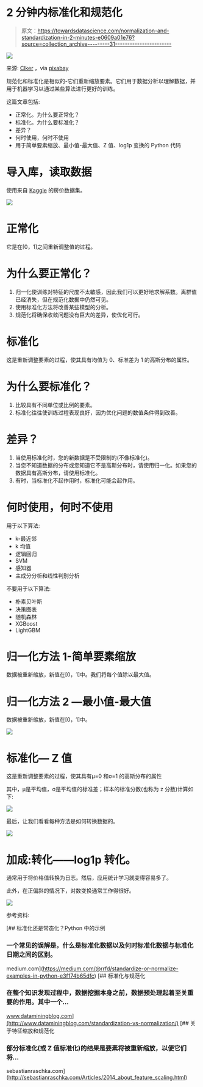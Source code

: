 # 2 分钟内标准化和规范化

> 原文：<https://towardsdatascience.com/normalization-and-standardization-in-2-minutes-e0609a01e76?source=collection_archive---------31----------------------->

![](img/936c4f40c8fa86b4b428a78af40a787d.png)

来源: [Clker](https://pixabay.com/users/clker-free-vector-images-3736/) ，via [pixabay](https://pixabay.com/vectors/giraffes-mammals-animals-four-35518/)

规范化和标准化是相似的-它们重新缩放要素。它们用于数据分析以理解数据，并用于机器学习以通过某些算法进行更好的训练。

这篇文章包括:

*   正常化。为什么要正常化？
*   标准化。为什么要标准化？
*   差异？
*   何时使用，何时不使用
*   用于简单要素缩放、最小值-最大值、Z 值、log1p 变换的 Python 代码

# 导入库，读取数据

使用来自 [Kaggle](https://www.kaggle.com/c/house-prices-advanced-regression-techniques) 的房价数据集。

![](img/0d8dd1fecc64600216fd7d52039c9084.png)

# 正常化

它是在[0，1]之间重新调整值的过程。

# 为什么要正常化？

1.  归一化使训练对特征的尺度不太敏感，因此我们可以更好地求解系数。离群值已经消失，但在规范化数据中仍然可见。
2.  使用标准化方法将改善某些模型的分析。
3.  规范化将确保收敛问题没有巨大的差异，使优化可行。

# 标准化

这是重新调整要素的过程，使其具有均值为 0、标准差为 1 的高斯分布的属性。

# 为什么要标准化？

1.  比较具有不同单位或比例的要素。
2.  标准化往往使训练过程表现良好，因为优化问题的数值条件得到改善。

# 差异？

1.  当使用标准化时，您的新数据是不受限制的(不像标准化)。
2.  当您不知道数据的分布或您知道它不是高斯分布时，请使用归一化。如果您的数据具有高斯分布，请使用标准化。
3.  有时，当标准化不起作用时，标准化可能会起作用。

# 何时使用，何时不使用

用于以下算法:

*   k-最近邻
*   k 均值
*   逻辑回归
*   SVM
*   感知器
*   主成分分析和线性判别分析

不要用于以下算法:

*   朴素贝叶斯
*   决策图表
*   随机森林
*   XGBoost
*   LightGBM

# 归一化方法 1-简单要素缩放

数据被重新缩放，新值在[0，1]中。我们将每个值除以最大值。

# 归一化方法 2 —最小值-最大值

数据被重新缩放，新值在[0，1]中。

![](img/5cbd614be68772c9bbb8cccffe1744c8.png)

# 标准化— Z 值

这是重新调整要素的过程，使其具有μ=0 和σ=1 的高斯分布的属性

其中，μ是平均值，σ是平均值的标准差；样本的标准分数(也称为 z 分数)计算如下:

![](img/241ac63605a2bcc70cf4106c32caa04c.png)

最后，让我们看看每种方法是如何转换数据的。

![](img/08551be5bb73772048c662a4156044e2.png)

# 加成:转化——log1p 转化。

通常用于将价格值转换为日志。然后，应用统计学习就变得容易多了。

此外，在正偏斜的情况下，对数变换通常工作得很好。

![](img/ec39c6ec13b9659cf011212f154e61f9.png)

参考资料:

[](https://medium.com/@rrfd/standardize-or-normalize-examples-in-python-e3f174b65dfc) [## 标准化还是常态化？Python 中的示例

### 一个常见的误解是，什么是标准化数据以及何时标准化数据与标准化日期之间的区别。

medium.com](https://medium.com/@rrfd/standardize-or-normalize-examples-in-python-e3f174b65dfc) [](http://www.dataminingblog.com/standardization-vs-normalization/) [## 标准化与规范化

### 在整个知识发现过程中，数据挖掘本身之前，数据预处理起着至关重要的作用。其中一个…

www.dataminingblog.com](http://www.dataminingblog.com/standardization-vs-normalization/) [](http://sebastianraschka.com/Articles/2014_about_feature_scaling.html) [## 关于特征缩放和规范化

### 部分标准化(或 Z 值标准化)的结果是要素将被重新缩放，以便它们将…

sebastianraschka.com](http://sebastianraschka.com/Articles/2014_about_feature_scaling.html)